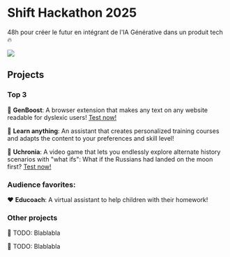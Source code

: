 
# Shift Hackathon 2025

48h pour créer le futur en intégrant de l'IA Générative dans un produit tech 🔥

![](./assets/header.jpeg)

## Projects

### Top 3

🥇 **GenBoost**: A browser extension that makes any text on any website readable for dyslexic users! [Test now!](https://wikipedys.expo.app/)

🥈 **Learn anything**: An assistant that creates personalized training courses and adapts the content to your preferences and skill level!

🥉 **Uchronia**: A video game that lets you endlessly explore alternate history scenarios with "what ifs": What if the Russians had landed on the moon first? [Test now!](https://uchronia-neon.vercel.app/)

### Audience favorites:

❤️  **Educoach**: A virtual assistant to help children with their homework!

### Other projects

🧨 TODO:
Blablabla

🧨 TODO:
Blablabla
